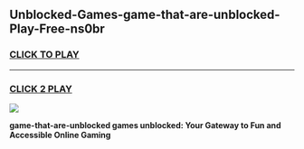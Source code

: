 
## Unblocked-Games-game-that-are-unblocked-Play-Free-ns0br
<h3>
<a href="https://premium76.site?title=game-that-are-unblocked&ref=21A">CLICK TO PLAY</a></h3>
<hr>

<h3>
<a href="https://premium76.site?title=game-that-are-unblocked&ref=21A">CLICK 2 PLAY</a>
  
</h3>

<a href="https://premium76.site?title=game-that-are-unblocked&ref=21A"><img src="https://clearcache.store/games.png"></a>


**game-that-are-unblocked games unblocked: Your Gateway to Fun and Accessible Online Gaming**
